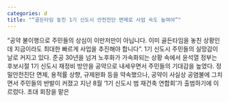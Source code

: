 ```yaml
---
categories: d
title: "“골든타임 놓친 1기 신도시 안전진단 면제로 사업 속도 높여야”"
---
```

“공약 불이행으로 주민들의 상심이 이만저만이 아닙니다. 이미 골든타임을 놓친 상황인데 지금이라도 최대한 빠르게 사업을 추진해야 합니다”. 1기 신도시 주민들의 실망감이 날로 커지고 있다. 준공 30년을 넘겨 노후화가 가속화되는 상황 속에서 윤석열 정부는 후보시절 1기 신도시 재정비 방안을 공약으로 내세우면서 주민들의 기대감을 높였다. 정밀안전진단 면제, 용적률 상향, 규제완화 등을 약속했으나, 공약이 사실상 공염불에 그치면서 주민들의 반발이 커졌고 지난 8월 ‘1기 신도시 범 재건축 연합회’가 출범하기에 이르렀다. 초대 회장을 맡은